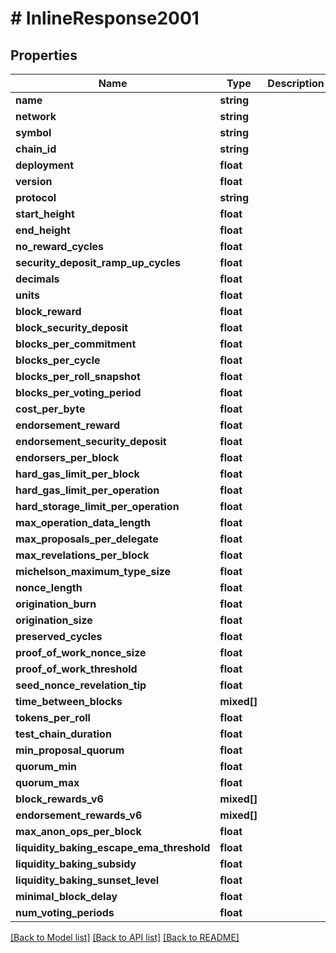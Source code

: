 # # InlineResponse2001

## Properties

Name | Type | Description | Notes
------------ | ------------- | ------------- | -------------
**name** | **string** |  |
**network** | **string** |  |
**symbol** | **string** |  |
**chain_id** | **string** |  |
**deployment** | **float** |  |
**version** | **float** |  |
**protocol** | **string** |  |
**start_height** | **float** |  |
**end_height** | **float** |  |
**no_reward_cycles** | **float** |  |
**security_deposit_ramp_up_cycles** | **float** |  |
**decimals** | **float** |  |
**units** | **float** |  |
**block_reward** | **float** |  |
**block_security_deposit** | **float** |  |
**blocks_per_commitment** | **float** |  |
**blocks_per_cycle** | **float** |  |
**blocks_per_roll_snapshot** | **float** |  |
**blocks_per_voting_period** | **float** |  |
**cost_per_byte** | **float** |  |
**endorsement_reward** | **float** |  |
**endorsement_security_deposit** | **float** |  |
**endorsers_per_block** | **float** |  |
**hard_gas_limit_per_block** | **float** |  |
**hard_gas_limit_per_operation** | **float** |  |
**hard_storage_limit_per_operation** | **float** |  |
**max_operation_data_length** | **float** |  |
**max_proposals_per_delegate** | **float** |  |
**max_revelations_per_block** | **float** |  |
**michelson_maximum_type_size** | **float** |  |
**nonce_length** | **float** |  |
**origination_burn** | **float** |  |
**origination_size** | **float** |  |
**preserved_cycles** | **float** |  |
**proof_of_work_nonce_size** | **float** |  |
**proof_of_work_threshold** | **float** |  |
**seed_nonce_revelation_tip** | **float** |  |
**time_between_blocks** | **mixed[]** |  |
**tokens_per_roll** | **float** |  |
**test_chain_duration** | **float** |  |
**min_proposal_quorum** | **float** |  |
**quorum_min** | **float** |  |
**quorum_max** | **float** |  |
**block_rewards_v6** | **mixed[]** |  |
**endorsement_rewards_v6** | **mixed[]** |  |
**max_anon_ops_per_block** | **float** |  |
**liquidity_baking_escape_ema_threshold** | **float** |  |
**liquidity_baking_subsidy** | **float** |  |
**liquidity_baking_sunset_level** | **float** |  |
**minimal_block_delay** | **float** |  |
**num_voting_periods** | **float** |  |

[[Back to Model list]](../../README.md#models) [[Back to API list]](../../README.md#endpoints) [[Back to README]](../../README.md)
